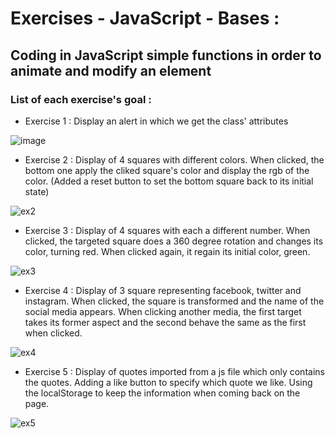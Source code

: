 # Exercises - JavaScript - Bases :

## Coding in JavaScript simple functions in order to animate and modify an element

### List of each exercise's goal :

- Exercise 1 : Display an alert in which we get the class' attributes

![image](https://github.com/user-attachments/assets/393b58a3-c951-4493-ae89-3427ccf759c9)

- Exercise 2 : Display of 4 squares with different colors. When clicked, the bottom one apply the cliked square's color and display the rgb of the color. (Added a reset button to set the bottom square back to its initial state)

![ex2](https://github.com/user-attachments/assets/922b52e9-e416-4088-96e2-0e46373a7838)

- Exercise 3 : Display of 4 squares with each a different number. When clicked, the targeted square does a 360 degree rotation and changes its color, turning red. When clicked again, it regain its initial color, green.

![ex3](https://github.com/user-attachments/assets/49c39cff-9831-4456-855f-53b8ddd868b0)

- Exercise 4 : Display of 3 square representing facebook, twitter and instagram. When clicked, the square is transformed and the name of the social media appears. When clicking another media, the first target takes its former aspect and the second behave the same as the first when clicked.

![ex4](https://github.com/user-attachments/assets/d69df090-11c1-4eae-afef-71b3a910f32c)

- Exercise 5 : Display of quotes imported from a js file which only contains the quotes. Adding a like button to specify which quote we like. Using the localStorage to keep the information when coming back on the page.

![ex5](https://github.com/user-attachments/assets/d673d7e5-6917-461f-ba71-f416702d1e82)
